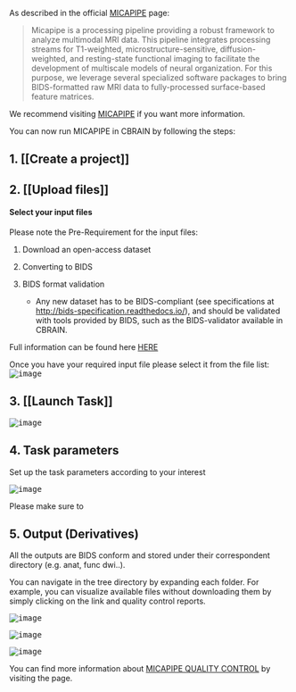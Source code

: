 
As described in the official [MICAPIPE](https://micapipe.readthedocs.io/en/latest/) page:

>Micapipe is a processing pipeline providing a robust framework to analyze multimodal MRI data. This pipeline integrates processing streams for T1-weighted, microstructure-sensitive, diffusion-weighted, and resting-state functional imaging to facilitate the development of multiscale models of neural organization. For this purpose, we leverage several specialized software packages to bring BIDS-formatted raw MRI data to fully-processed surface-based feature matrices.

We recommend visiting [MICAPIPE](https://micapipe.readthedocs.io/en/latest/) if you want more information.

You can now run MICAPIPE in CBRAIN by following the steps:

## 1. [[Create a project]]

## 2. [[Upload files]]

#### Select your input files
Please note the Pre-Requirement for the input files:
1. Download an open-access dataset
2. Converting to BIDS
3. BIDS format validation 

    *   Any new dataset has to be BIDS-compliant (see specifications at http://bids-specification.readthedocs.io/), and should be validated with tools provided by BIDS, such as the BIDS-validator available in CBRAIN.

Full information can be found here [HERE](https://micapipe.readthedocs.io/en/latest/pages/04.start2end/index.html#download-an-open-access-dataset)

Once you have your required input file please select it from the file list:
<kbd>![image](https://github.com/aces/cbrain/assets/115739667/35d5d49a-d86b-4fef-8ed4-7fdc8a10a000)</kbd>

## 3. [[Launch Task]]

<kbd>![image](https://github.com/aces/cbrain/assets/115739667/86999c34-0fde-4117-bc56-66d2bafe0512)</kbd>

## 4. Task parameters

Set up the task parameters according to your interest

<kbd>![image](https://github.com/aces/cbrain/assets/115739667/708f77b3-8489-4a44-a84f-86dcaec8c155)</kbd>

Please make sure to 

## 5. Output (Derivatives)

All the outputs are BIDS conform and stored under their correspondent directory (e.g. anat, func dwi..). 

You can navigate in the tree directory by expanding each folder.
For example,  you can visualize available files without downloading them by simply clicking on the link and quality control reports.

<kbd>![image](https://github.com/aces/cbrain/assets/115739667/22328b43-a529-4b79-87eb-b884529a9b20)</kbd>

<kbd>![image](https://github.com/aces/cbrain/assets/115739667/85051f8f-ba0f-4df2-8b16-56358852bb8c)</kbd>

<kbd>![image](https://github.com/aces/cbrain/assets/115739667/b88ab8fa-d1ca-4754-a516-dd242c2dbf23)</kbd>

You can find more information about [MICAPIPE QUALITY CONTROL](https://micapipe.readthedocs.io/en/latest/pages/02.qc/index.html) by visiting the page.





